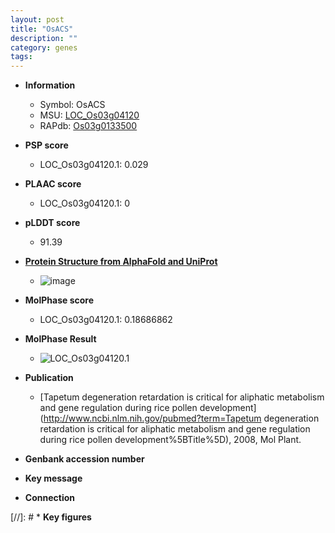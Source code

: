 ```yaml
---
layout: post
title: "OsACS"
description: ""
category: genes
tags: 
---
```


* **Information**  
    + Symbol: OsACS  
    + MSU: [LOC_Os03g04120](http://rice.plantbiology.msu.edu/cgi-bin/ORF_infopage.cgi?orf=LOC_Os03g04120)  
    + RAPdb: [Os03g0133500](http://rapdb.dna.affrc.go.jp/viewer/gbrowse_details/irgsp1?name=Os03g0133500)  

* **PSP score**  
    + LOC_Os03g04120.1: 0.029 

* **PLAAC score**  
    + LOC_Os03g04120.1: 0 

* **pLDDT score**
    + 91.39

* **[Protein Structure from AlphaFold and UniProt](https://www.uniprot.org/uniprotkb/Q10S60/entry#structure)**
    + ![image](https://ricepsp.github.io/images/Q1/AF-Q10S60-F1.png)

* **MolPhase score**
    + LOC_Os03g04120.1: 0.18686862

* **MolPhase Result**
    + ![LOC_Os03g04120.1](https://304243504.github.io/Pictures/LOC_Os03g/LOC_Os03g04120.1.png)

* **Publication**  
    + [Tapetum degeneration retardation is critical for aliphatic metabolism and gene regulation during rice pollen development](http://www.ncbi.nlm.nih.gov/pubmed?term=Tapetum degeneration retardation is critical for aliphatic metabolism and gene regulation during rice pollen development%5BTitle%5D), 2008, Mol Plant.

* **Genbank accession number**  

* **Key message**  

* **Connection**  

[//]: # * **Key figures**  


